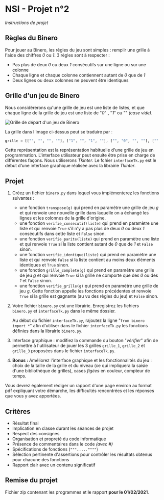 # NSI - Projet n°2
*Instructions de projet*

## Règles du Binero

Pour jouer au Binero, les règles du jeu sont simples : remplir une grille à l'aide des chiffres *0* ou *1*. 3 règles sont à respecter :

* Pas plus de deux *0* ou deux *1* consécutifs sur une ligne ou sur une colonne
* Chaque ligne et chaque colonne contiennent autant de *0* que de *1*
* Deux lignes ou deux colonnes ne peuvent être identiques

## Grille d'un jeu de Binero

Nous considérerons qu'une grille de jeu est une liste de listes, et que chaque ligne de la grille de jeu est une liste de "*0*" , "*1*" ou "" *(case vide)*.

![Grille de départ d'un jeu de Binero](https://user-images.githubusercontent.com/34278608/103937626-4f3f7580-5129-11eb-8c44-ca50b888c7a6.png)

La grille dans l'image ci-dessus peut se traduire par :

```python
grille = [["", "", "", ""], ["1", "", "1", ""], ["", "0", "", ""], ["", "", "0", "0"]]
```

Cette représentation est la représentation habituelle d'une grille de jeu en programmation. L'interface utilisateur peut ensuite être prise en charge de différentes façons. Nous utiliserons *Tkinter*. Le fchier `interfaceTk.py` est le début d'une interface graphique réalisée avec la librairie *Tkinter*.

## Projet

1. Créez un fichier `binero.py` dans lequel vous implémenterez les fonctions suivantes :

    * une fonction `transpose(g)` qui prend en paramètre une grille de jeu *g* et qui renvoie une nouvelle grille dans laquelle on a échangé les lignes et les colonnes de la grille d'origine.
    * une fonction `verifie_consecutif(liste)` qui prend en paramètre une liste et qui renvoie `True` s'il n'y a pas plus de deux *0* ou deux *1* consécutifs dans cette liste et `False` sinon.
    * une fonction `verifie_parite(liste)` qui prend en paramètre une liste et qui renvoie `True` si la liste contient autant de *0* que de *1* et `False` sinon.
    * une fonction `verifie_identique(liste)` qui prend en paramètre une liste et qui renvoie `False` si la liste contient au moins deux éléments identiques et `True` sinon.
    * une fonction `grille_complete(g)` qui prend en paramètre une grille de jeu *g* et qui renvoie `True` si la grille ne comporte que des *0* ou des *1* et `False` sinon.
    * une fonction `verifie_grille(g)` qui prend en paramètre une grille de jeu *g*. Cette fonction appelle les fonctions précédentes et renvoie `True` si la grille est gagnante (au vu des règles du jeu) et `False` sinon.

2. Votre fichier `binero.py` est une librairie. Enregistrez les fichiers `binero.py` et `interfaceTk.py` dans le même dossier.

    Au début du fichier `interfaceTk.py`, rajoutez la ligne "`from binero import *`" afin d'utiliser dans le fichier `interfaceTk.py` les fonctions définies dans la librairie `binero.py`.

3. Interface graphique : modifiez la commande du bouton "*vérifier*" afin de permettre à l'utilisateur de jouer les 3 grilles `grille_1`, `grille_2` et `grille_3` proposées dans le fichier `interfaceTk.py`.

4. **Bonus :** Améliorez l'interface graphique et les fonctionnalités du jeu : choix de la taille de la grille et du niveau (ce qui impliquera la saisie d'une bibliothèque de grilles), cases *figées* en couleur, compteur de temps.

Vous devrez également rédiger un rapport d'une page environ au format pdf expliquant votre démarche, les difficultés rencontrées et les réponses que vous y avez apportées.

## Critères

* Résultat final
* Implication en classe durant les séances de projet
* Respect des consignes
* Organisation et propreté du code informatique
* Présence de commentaires dans le code *(avec #)*
* Spécifications de fonctions (`""".....""""`)
* Sélection pertinente d'assertions pour contrôler les résultats obtenus pour chacune des fonctions
* Rapport clair avec un contenu significatif

## Remise du projet

Fichier zip contenant les programmes et le rapport **pour le 01/02/2021**.